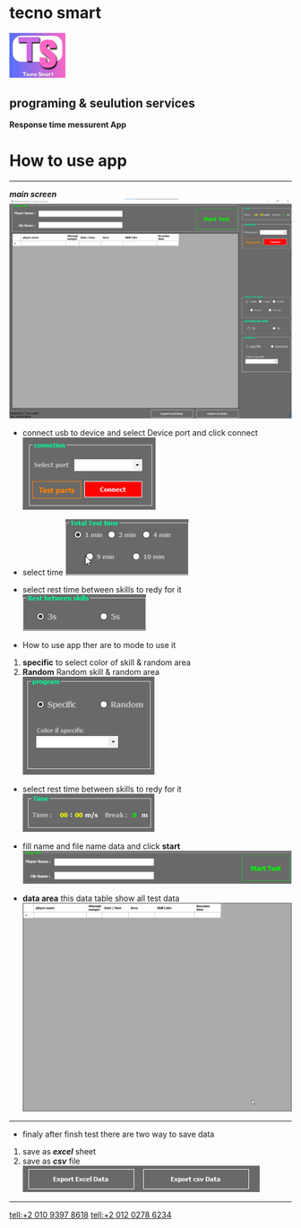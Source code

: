 # tecno smart
 <img src="asset/logo.bmp" width="100">
 
## programing & seulution services
**Response time messurent App**
# How to use app
**** 
***main screen***
![main](asset/main.bmp)

- connect usb to device and select Device port and click connect
![usb](asset/port.png)

- select time 
![time](asset/time.png)

- select rest time between skills to redy for it
![rest](asset/rest.png)

- How to use app ther are to mode to use it 
1. **specific** to select color of skill & random area
2. **Random**  Random skill & random area
![mode](asset/mode.png)

- select rest time between skills to redy for it
![running time](asset/running-time.png)

- fill name and file name data   and click **start**
![data info](asset/data-start.png)

- **data area** this data table show all test data 
![data table](asset/data.png)
****
- finaly after finsh test there are two way to save data  
1. save as ***excel*** sheet
2. save as ***csv*** file
![save](asset/save.png)

******
 [tell:+2 010 9397 8618]()
 [tell:+2 012 0278 6234]()

